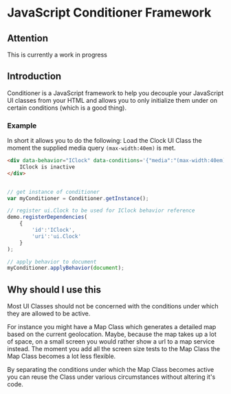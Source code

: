 JavaScript Conditioner Framework
================================

Attention
--------------------------------

This is currently a work in progress


Introduction
--------------------------------

Conditioner is a JavaScript framework to help you decouple your JavaScript UI classes from your HTML and allows you to only initialize them under on certain conditions (which is a good thing).

### Example

In short it allows you to do the following:
Load the Clock UI Class the moment the supplied media query `(max-width:40em)` is met.

```html
<div data-behavior="IClock" data-conditions='{"media":"(max-width:40em)"}'>
    IClock is inactive
</div>
```

```javascript

// get instance of conditioner
var myConditioner = Conditioner.getInstance();

// register ui.Clock to be used for IClock behavior reference
demo.registerDependencies(
    {
        'id':'IClock',
        'uri':'ui.Clock'
    }
);

// apply behavior to document
myConditioner.applyBehavior(document);
```


Why should I use this
--------------------------------

Most UI Classes should not be concerned with the conditions under which they are allowed to be active.

For instance you might have a Map Class which generates a detailed map based on the current geolocation. Maybe, because the map takes up a lot of space, on a small screen you would rather show a url to a map service instead. The moment you add all the screen size tests to the Map Class the Map Class becomes a lot less flexible.

By separating the conditions under which the Map Class becomes active you can reuse the Class under various circumstances without altering it's code.

